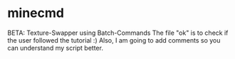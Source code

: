 # minecmd
BETA: Texture-Swapper using Batch-Commands
The file "ok" is to check if the user followed the tutorial :)
Also, I am going to add comments so you can understand my script better.
